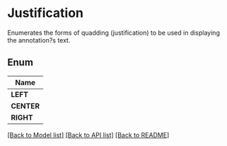 
# Justification
Enumerates the forms of quadding (justification) to be used in displaying the annotation?s text.

## Enum
| Name |
| ----------- |
| **LEFT** |
| **CENTER** |
| **RIGHT** |

[[Back to Model list]](../../README.md#documentation-for-models) [[Back to API list]](../../README.md#documentation-for-api-endpoints) [[Back to README]](../../README.md)



